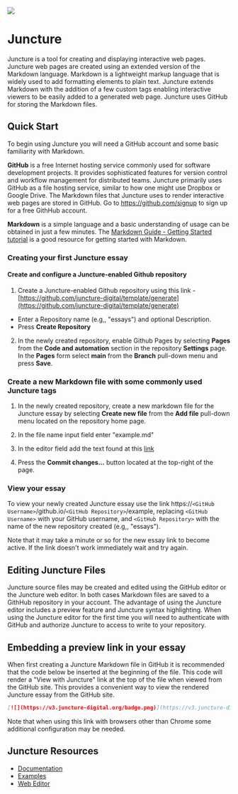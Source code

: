 [![](https://v3.juncture-digital.org/badge.png)](https://v3.juncture-digital.org)

# Juncture

Juncture is a tool for creating and displaying interactive web pages.  Juncture web pages are created using an extended version of the Markdown language.  Markdown is a lightweight markup language that is widely used to add formatting elements to plain text.  Juncture extends Markdown with the addition of a few custom tags enabling interactive viewers to be easily added to a generated web page.  Juncture uses GitHub for storing the Markdown files.

## Quick Start

To begin using Juncture you will need a GitHub account and some basic familiarity with Markdown.

**GitHub** is a free Internet hosting service commonly used for software development projects. It provides sophisticated features for version control and workflow management for distributed teams. Juncture primarily uses GitHub as a file hosting service, similar to how one might use Dropbox or Google Drive. The Markdown files that Juncture uses to render interactive web pages are stored in GitHub.  Go to https://github.com/signup to sign up for a free GithHub account.

**Markdown** is a simple language and a basic understanding of usage can be obtained in just a few minutes.  The [Markdown Guide - Getting Started tutorial](https://www.markdownguide.org/getting-started) is a good resource for getting started with Markdown.

### Creating your first Juncture essay

#### Create and configure a Juncture-enabled Github repository

1. Create a Juncture-enabled Github repository using this link - [https://github.com/juncture-digital/template/generate](https://github.com/juncture-digital/template/generate)

  - Enter a Repository name (e.g,, "essays") and optional Description.
  - Press **Create Repository**

2. In the newly created repository, enable Github Pages by selecting **Pages** from the **Code and automation** section in the repository **Settings** page.  In the **Pages** form select **main** from the **Branch** pull-down menu and press **Save**.

### Create a new Markdown file with some commonly used Juncture tags

1. In the newly created repository, create a new markdown file for the Juncture essay by selecting **Create new file** from the **Add file** pull-down menu located on the repository home page.  
2. In the file name input field enter "example.md"
3. In the editor field add the text found at this [link](https://raw.githubusercontent.com/juncture-digital/examples/main/monument-valley.md)

4. Press the **Commit changes...** button located at the top-right of the page.

### View your essay

To view your newly created Juncture essay use the link https://`<GitHub Username>`/github.io/`<GitHub Repository>`/example, replacing `<GitHub Username>` with your GitHub username, and `<GitHub Repository>` with the name of the new repository created (e.g,, "essays").

Note that it may take a minute or so for the new essay link to become active.  If the link doesn't work immediately wait and try again.

## Editing Juncture Files

Juncture source files may be created and edited using the GitHub editor or the Juncture web editor.  In both cases Markdown files are saved to a GithHub repository in your account.  The advantage of using the Juncture editor includes a preview feature and Juncture syntax highlighting.  When using the Juncture editor for the first time you will need to authenticate with GitHub and authorize Juncture to access to write to your repository.

## Embedding a preview link in your essay

When first creating a Juncture Markdown file in GitHub it is recommended that the code below be inserted at the beginning of the file.  This code will render a "View with Juncture" link at the top of the file when viewed from the GitHub site.  This provides a convenient way to view the rendered Juncture essay from the GitHub site.

```markdown
[![](https://v3.juncture-digital.org/badge.png)](https://v3.juncture-digital.org)
```

Note that when using this link with browsers other than Chrome some additional configuration may be needed.

## Juncture Resources

- [Documentation](https://docs.juncture-digital.org)
- [Examples](https://juncture-digital.github.io/examples)
- [Web Editor](https://editor.juncture-digital.org)